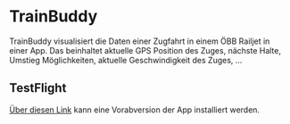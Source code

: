 # TrainBuddy

TrainBuddy visualisiert die Daten einer Zugfahrt in einem ÖBB Railjet in einer App.
Das beinhaltet aktuelle GPS Position des Zuges, nächste Halte, Umstieg Möglichkeiten, aktuelle Geschwindigkeit des Zuges, ...

## TestFlight
[Über diesen Link](https://testflight.apple.com/join/q1iEn6gx) kann eine Vorabversion der App installiert werden.
